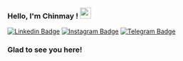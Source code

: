 ### Hello, I'm Chinmay ! <img src="https://media.giphy.com/media/hvRJCLFzcasrR4ia7z/giphy.gif" width="25px">

[![Linkedin Badge](https://img.shields.io/badge/-LinkedIn-0e76a8?style=flat-square&logo=Linkedin&logoColor=white)](https://www.linkedin.com/in/chinmaypatil22/) [![Instagram Badge](https://img.shields.io/badge/-Instagram-e4405f?style=flat-square&logo=Instagram&logoColor=white)](https://www.instagram.com/chinmaypatil1995/) [![Telegram Badge](https://img.shields.io/badge/-Telegram-0088cc?style=flat-square&logo=Telegram&logoColor=white)](https://t.me/chinmaypatil1995)

### Glad to see you here!
